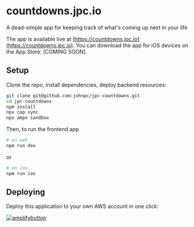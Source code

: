 # countdowns.jpc.io

A dead-simple app for keeping track of what's coming up next in your life

The app is available live at [https://countdowns.jpc.io](https://countdowns.jpc.io). You can download the app for iOS devices on the App Store: [COMING SOON].

## Setup

Clone the repo, install dependencies, deploy backend resources:

```bash
git clone git@github.com:johnpc/jpc-countdowns.git
cd jpc-countdowns
npm install
npx cap sync
npx ampx sandbox
```

Then, to run the frontend app

```bash
# on web
npm run dev
```

or

```bash
# on ios
npm run ios
```

## Deploying

Deploy this application to your own AWS account in one click:

[![amplifybutton](https://oneclick.amplifyapp.com/button.svg)](https://console.aws.amazon.com/amplify/home#/deploy?repo=https://github.com/johnpc/jpc-countdowns)
